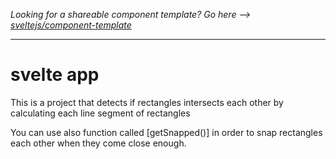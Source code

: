 *Looking for a shareable component template? Go here --> [sveltejs/component-template](https://github.com/sveltejs/component-template)*

---

# svelte app 

This is a project that detects if rectangles intersects each other by calculating each line segment of rectangles 

You can use also function called [getSnapped()] in order to snap rectangles each other when they come close enough.